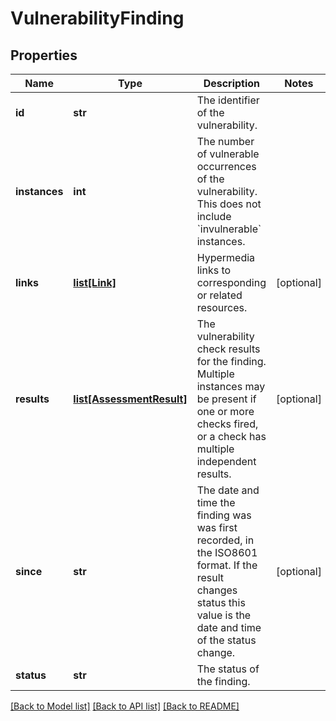 # VulnerabilityFinding

## Properties
Name | Type | Description | Notes
------------ | ------------- | ------------- | -------------
**id** | **str** | The identifier of the vulnerability. | 
**instances** | **int** | The number of vulnerable occurrences of the vulnerability. This does not include &#x60;invulnerable&#x60; instances. | 
**links** | [**list[Link]**](Link.md) | Hypermedia links to corresponding or related resources. | [optional] 
**results** | [**list[AssessmentResult]**](AssessmentResult.md) | The vulnerability check results for the finding. Multiple instances may be present if one or more checks fired, or a check has multiple independent results. | [optional] 
**since** | **str** | The date and time the finding was was first recorded, in the ISO8601 format. If the result changes status this value is the date and time of the status change. | [optional] 
**status** | **str** | The status of the finding. | 

[[Back to Model list]](../README.md#documentation-for-models) [[Back to API list]](../README.md#documentation-for-api-endpoints) [[Back to README]](../README.md)

